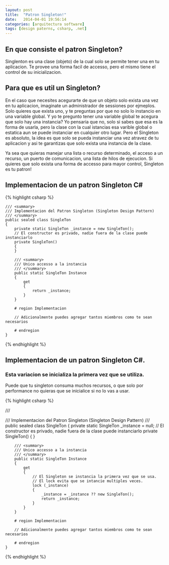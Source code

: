 ```yaml
---
layout: post
title:  "Patron Singleton!"
date:   2014-04-01 19:56:14
categories: [arquitectura software]
tags: [design paterns, csharp, .net]
---
```


## En que consiste el patron Singleton?

Singlenton es una clase (objeto) de la cual solo se permite tener una en tu aplicacion.
Te provee una forma facil de accesso, pero el mismo tiene el control de su inicializacion. 

## Para que es util un Singleton?

En el caso que necesites acegurarte de que un objeto solo exista una vez en tu aplicacion, imaginate un administrador de sessiones por ejmeplos. Solo quieres que exista uno, y te preguntas por que no solo lo instancio en una variable global.
Y yo te pregunto tener una variable global te acegura que solo hay una instancia? Yo pensaria que no, solo si sabes que esa es la forma de usarla, pero la clase con la cual istancias esa varible global o estatica aun se puede instanciar en cualquier otro lugar.
Pero el Singleton es absoluto, la idea es que solo se pueda instanciar una vez atravez de tu aplicacion y asi te garantizas que solo exista una instancia de la clase.

Ya sea que quieras manejar una lista o recurso determinado, el acceso a un recurso, un puerto de comunicacion, una lista de hilos de ejecucion. 
Si quieres que solo exista una forma de accesso para mayor control, Singleton es tu patron!

## Implementacion de un patron Singleton C\#


{% highlight csharp %}

	/// <summary>
    /// Implementacion del Patron Singleton (Singleton Design Pattern)
    /// </summary>
    public sealed class SingleTon
    {
        private static SingleTon _instance = new SingleTon();
        // El constructor es privado, nadie fuera de la clase puede instanciarlo 
        private SingleTon() 
        {
        }
        
        /// <summary>
        /// Unico accesso a la instancia
        /// </summary>
        public static SingleTon Instance 
        {
            get
            {
            	return _instance;
            }
        }

        # region Implementacion

        // Adicionalmente puedes agregar tantos miembros como te sean necesarios   

        # endregion
    }

{% endhighlight %}



## Implementacion de un patron Singleton C\#.

### Esta variacion se inicializa la primera vez que se utiliza.

Puede que tu singleton consuma muchos recursos, o que solo por performance no quieras que se inicialice si no lo vas a usar.

{% highlight csharp %}

/// <summary>
    /// Implementacion del Patron Singleton (Singleton Design Pattern)
    /// </summary>
    public sealed class SingleTon
    {
        private static SingleTon _instance = null;
        // El constructor es privado, nadie fuera de la clase puede instanciarlo 
        private SingleTon() 
        {
        }
        
        /// <summary>
        /// Unico accesso a la instancia
        /// </summary>
        public static SingleTon Instance 
        {
            get
            {
            	// El Singleton se instancia la primera vez que se usa.
            	// El lock evita que se intancie multiples veces.
                lock (_instance)
                {
                    _instance = _instance ?? new SingleTon();
                    return _instance;
                }
            }
        }

        # region Implementacion

        // Adicionalmente puedes agregar tantos miembros como te sean necesarios

        # endregion
    }

{% endhighlight %}







